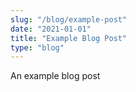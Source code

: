 ```yaml
---
slug: "/blog/example-post"
date: "2021-01-01"
title: "Example Blog Post"
type: "blog"
---
```


An example blog post

